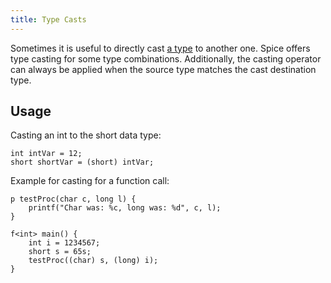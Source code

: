 ```yaml
---
title: Type Casts
---
```


Sometimes it is useful to directly cast [a type](../primitive-types.md) to another one. Spice offers type casting for some
type combinations. Additionally, the casting operator can always be applied when the source type matches the cast
destination type.

## Usage

Casting an int to the short data type:
```spice
int intVar = 12;
short shortVar = (short) intVar;
```

Example for casting for a function call:
```spice
p testProc(char c, long l) {
    printf("Char was: %c, long was: %d", c, l);
}

f<int> main() {
    int i = 1234567;
    short s = 65s;
    testProc((char) s, (long) i);
}
```